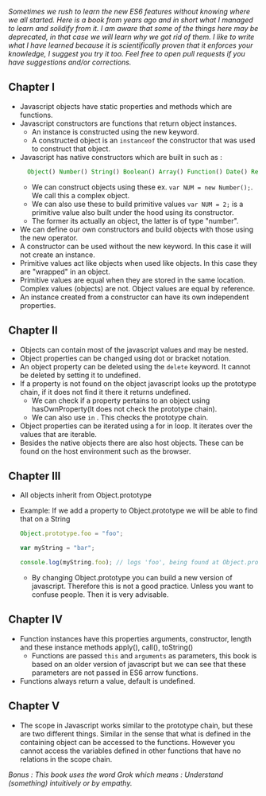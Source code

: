 _Sometimes we rush to learn the new ES6 features without knowing where we all started. Here is a book from years ago and in short what I managed to learn and solidify from it. I am aware that some of the things here may be deprecated, in that case we will learn why we got rid of them._
_I like to write what I have learned because it is scientifically proven that it enforces your knowledge, I suggest you try it too._
_Feel free to open pull requests if you have suggestions and/or corrections._

## Chapter I

- Javascript objects have static properties and methods which are functions.
- Javascript constructors are functions that return object instances.
  - An instance is constructed using the new keyword.
  - A constructed object is an `instanceof` the constructor that was used to construct that object.
- Javascript has native constructors which are built in such as :
  ```javascript
    Object() Number() String() Boolean() Array() Function() Date() RegExp() Error()
  ```
  - We can construct objects using these ex. `var NUM = new Number();`. We call this a complex object.
  - We can also use these to build primitive values `var NUM = 2;` is a primitive value also built under the hood using its constructor.
  - The former its actually an object, the latter is of type "number".
- We can define our own constructors and build objects with those using the new operator.
- A constructor can be used without the new keyword. In this case it will not create an instance.
- Primitive values act like objects when used like objects. In this case they are "wrapped" in an object.
- Primitive values are equal when they are stored in the same location. Complex values (objects) are not.
  Object values are equal by reference.
- An instance created from a constructor can have its own independent properties.

## Chapter II

- Objects can contain most of the javascript values and may be nested.
- Object properties can be changed using dot or bracket notation.
- An object property can be deleted using the `delete` keyword. It cannot be deleted by setting it to undefined.
- If a property is not found on the object javascript looks up the prototype chain, if it does not find it there it returns undefined.
  - We can check if a property pertains to an object using hasOwnProperty(It does not check the prototype chain).
  - We can also use `in` . This checks the prototype chain.
- Object properties can be iterated using a for in loop. It iterates over the values that are iterable.
- Besides the native objects there are also host objects. These can be found on the host environment such as the browser.

## Chapter III

- All objects inherit from Object.prototype
- Example: If we add a property to Object.prototype we will be able to find that on a String

  ```javascript
  Object.prototype.foo = "foo";

  var myString = "bar";

  console.log(myString.foo); // logs 'foo', being found at Object.prototype.foo via prototype chain
  ```

  - By changing Object.prototype you can build a new version of javascript. Therefore this is not a good practice. Unless you want to confuse people. Then it is very advisable.

## Chapter IV

- Function instances have this properties arguments, constructor, length and these instance methods apply(), call(), toString()
  - Functions are passed `this` and `arguments` as parameters, this book is based on an older version of javascript but we can see that these parameters are not passed in ES6 arrow functions.
- Functions always return a value, default is undefined.

## Chapter V

- The scope in Javascript works similar to the prototype chain, but these are two different things. Similar in the sense that what is defined in the containing object can be accessed to the functions. However you cannot access the variables defined in other functions that have no relations in the scope chain.

_Bonus : This book uses the word Grok which means : Understand (something) intuitively or by empathy._
